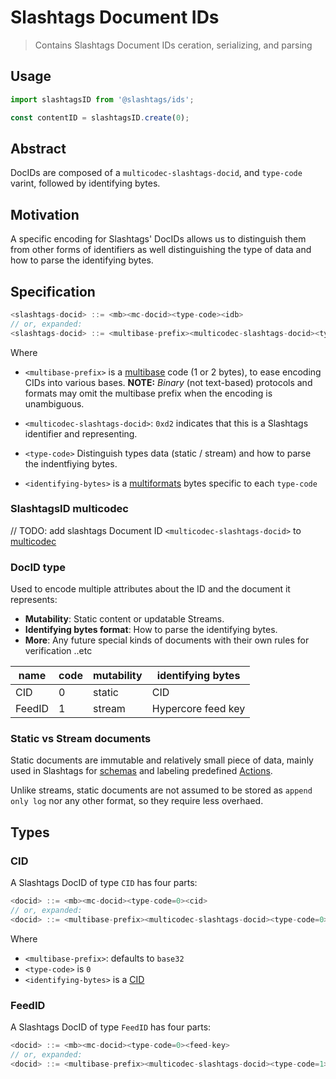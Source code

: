 # Slashtags Document IDs

> Contains Slashtags Document IDs ceration, serializing, and parsing

## Usage

```js
import slashtagsID from '@slashtags/ids';

const contentID = slashtagsID.create(0);
```

## Abstract

DocIDs are composed of a `multicodec-slashtags-docid`, and `type-code` varint, followed by identifying bytes.

## Motivation

A specific encoding for Slashtags' DocIDs allows us to distinguish them from other forms of identifiers as well distinguishing the type of data and how to parse the identifying bytes.

## Specification

```js
<slashtags-docid> ::= <mb><mc-docid><type-code><idb>
// or, expanded:
<slashtags-docid> ::= <multibase-prefix><multicodec-slashtags-docid><type-code><identifying-bytes>
```

Where

- `<multibase-prefix>` is a [multibase](https://github.com/multiformats/multibase) code (1 or 2 bytes), to ease encoding CIDs into various bases. **NOTE:** _Binary_ (not text-based) protocols and formats may omit the multibase prefix when the encoding is unambiguous.

- `<multicodec-slashtags-docid>`: `0xd2` indicates that this is a Slashtags identifier and representing.
- `<type-code>` Distinguish types data (static / stream) and how to parse the indentfiying bytes.
- `<identifying-bytes>` is a [multiformats](https://github.com/multiformats/) bytes specific to each `type-code`

### SlashtagsID multicodec

// TODO: add slashtags Document ID `<multicodec-slashtags-docid>` to [multicodec](https://github.com/multiformats/multicodec)

### DocID type

Used to encode multiple attributes about the ID and the document it represents:

- **Mutability**: Static content or updatable Streams.
- **Identifying bytes format**: How to parse the identifying bytes.
- **More**: Any future special kinds of documents with their own rules for verification ..etc

| name   | code | mutability | identifying bytes  |
| ------ | ---- | ---------- | ------------------ |
| CID    | 0    | static     | CID                |
| FeedID | 1    | stream     | Hypercore feed key |

### Static vs Stream documents

Static documents are immutable and relatively small piece of data, mainly used in Slashtags for [schemas]() and labeling predefined [Actions]().

Unlike streams, static documents are not assumed to be stored as `append only log` nor any other format, so they require less overhaed.

## Types

### CID

A Slashtags DocID of type `CID` has four parts:

```js
<docid> ::= <mb><mc-docid><type-code=0><cid>
// or, expanded:
<docid> ::= <multibase-prefix><multicodec-slashtags-docid><type-code=0><multicodec-cid><multicodec-content-type><multihash-content-address>
```

Where

- `<multibase-prefix>`: defaults to `base32`
- `<type-code>` is `0`
- `<identifying-bytes>` is a [CID](https://github.com/multiformats/cid)

### FeedID

A Slashtags DocID of type `FeedID` has four parts:

```js
<docid> ::= <mb><mc-docid><type-code=0><feed-key>
// or, expanded:
<docid> ::= <multibase-prefix><multicodec-slashtags-docid><type-code=1><hypercore-feed-key>
```
